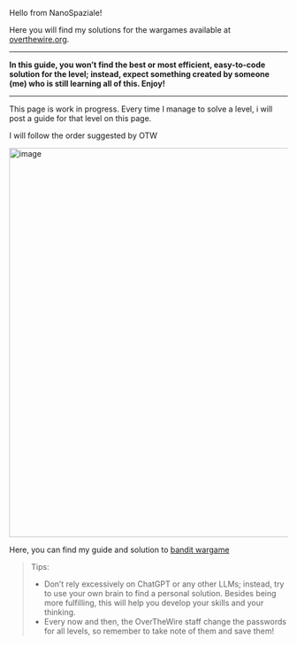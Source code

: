 Hello from NanoSpaziale!

Here you will find my solutions for the wargames available at [overthewire.org](https://overthewire.org/wargames/).

***
**In this guide, you won’t find the best or most efficient, easy-to-code solution for the level; instead, expect something created by someone (me) who is still learning all of this. Enjoy!**
***
This page is work in progress. Every time I manage to solve a level, i will post a guide for that level on this page.

I will follow the order suggested by OTW  

<img width="1919" height="704" alt="image" src="https://github.com/user-attachments/assets/c71a67ee-9e4e-4cc8-a6f6-cc1063dd7ccc" />
  
Here, you can find my guide and solution to [bandit wargame](/bandit)

>Tips:  
> - Don’t rely excessively on ChatGPT or any other LLMs; instead, try to use your own brain to find a personal solution. Besides being more fulfilling, this will help you develop your skills and your thinking.  
> - Every now and then, the OverTheWire staff change the passwords for all levels, so remember to take note of them and save them!  




























